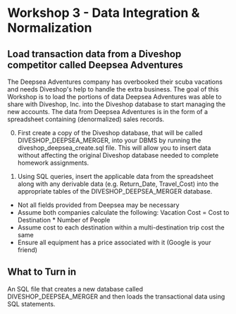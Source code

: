 # Workshop 3 - Data Integration & Normalization
## Load transaction data from a Diveshop competitor called Deepsea Adventures
The Deepsea Adventures company has overbooked their scuba vacations and needs Diveshop's help to handle the extra business. The goal of this Workshop is to load the portions of data Deepsea Adventures was able to share with Diveshop, Inc. into the Diveshop database to start managing the new accounts. The data from Deepsea Adventures is in the form of a spreadsheet containing (denormalized) sales records.

0.  First create a copy of the Diveshop database, that will be called DIVESHOP_DEEPSEA_MERGER, into your DBMS by running the diveshop_deepsea_create.sql file. This will allow you to insert data without affecting the original Diveshop database needed to complete homework assignments.

1.  Using SQL queries, insert the applicable data from the spreadsheet along with any derivable data (e.g. Return_Date, Travel_Cost) into the appropriate tables of the DIVESHOP_DEEPSEA_MERGER database.

* Not all fields provided from Deepsea may be necessary
* Assume both companies calculate the following: Vacation Cost = Cost to Destination * Number of People
* Assume cost to each destination within a multi-destination trip cost the same
* Ensure all equipment has a price associated with it (Google is your friend)
  
## What to Turn in
An SQL file that creates a new database called DIVESHOP_DEEPSEA_MERGER and then loads the transactional data using SQL statements.
